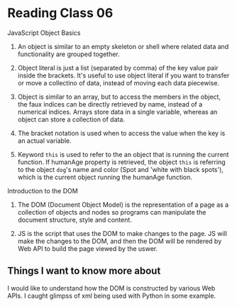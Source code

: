 # Reading Class 06

JavaScript Object Basics

1) An object is similar to an empty skeleton or shell where related data and functionality are grouped together.

2) Object literal is just a list (separated by comma) of the key value pair inside the brackets. It's useful to use object literal if you want to transfer or move a collectino of data, instead of moving each data piecewise.

3) Object is similar to an array, but to access the members in the object, the faux indices can be directly retrieved by name, instead of a numerical indices. Arrays store data in a single variable, whereas an object can store a collection of data.

4) The bracket notation is used when to access the value when the key is an actual variable. 

5) Keyword `this` is used to refer to the an object that is running the current function. If humanAge property is retrieved, the object `this` is referring to the object `dog`'s name and color (Spot and 'white with black spots'), which is the current object running the humanAge function.

Introduction to the DOM

1) The DOM (Document Object Model) is the representation of a page as a collection of objects and nodes so programs can manipulate the document structure, style and content.

2) JS is the script that uses the DOM to make changes to the page. JS will make the changes to the DOM, and then the DOM will be rendered by Web API to build the page viewed by the uswer.

## Things I want to know more about

I would like to understand how the DOM is constructed by various Web APIs. I caught glimpss of xml being used with Python in some example.
